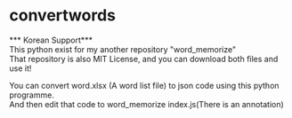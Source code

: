# convertwords
*** Korean Support***<br>
This python exist for my another repository "word_memorize"<br>
That repository is also MIT License, and you can download both files and use it!<br>

You can convert word.xlsx (A word list file) to json code using this python programme.<br>
And then edit that code to word_memorize index.js(There is an annotation)
